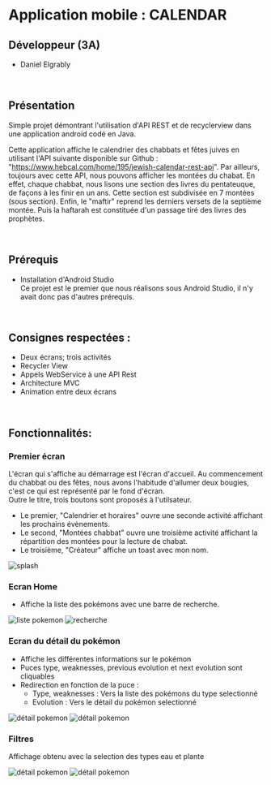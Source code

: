 # Application mobile : CALENDAR

## Développeur (3A)

- Daniel Elgrably


&nbsp;

## Présentation

Simple projet démontrant l'utilisation d'API REST et de recyclerview dans une application android codé en Java.

Cette application affiche le calendrier des chabbats et fêtes juives en utilisant l'API suivante disponible sur Github : "https://www.hebcal.com/home/195/jewish-calendar-rest-api". Par ailleurs, toujours avec cette API, nous pouvons afficher les montées du chabat. En effet, chaque chabbat, nous lisons une section des livres du pentateuque, de façons à les finir en un ans. Cette section est subdivisée en 7 montées (sous section). Enfin, le "maftir" reprend les derniers versets de la septième montée. Puis la haftarah est constituée d'un passage tiré des livres des prophètes. 


&nbsp;

## Prérequis

- Installation d'Android Studio</br>
Ce projet est le premier que nous réalisons sous Android Studio, il n'y avait donc pas d'autres prérequis.


&nbsp;

## Consignes respectées : 

- Deux écrans; trois activités
- Recycler View
- Appels WebService à une API Rest
- Architecture MVC
- Animation entre deux écrans


&nbsp;

## Fonctionnalités: 

### Premier écran 

L'écran qui s'affiche au démarrage est l'écran d'accueil. Au commencement du chabbat ou des fêtes, nous avons l'habitude d'allumer deux bougies, c'est ce qui est représenté par le fond d'écran.</br>
Outre le titre, trois boutons sont proposés à l'utilsateur.
- Le premier, "Calendrier et horaires" ouvre une seconde activité affichant les prochains évènements.
- Le second, "Montées chabbat" ouvre une troisième activité affichant la répartition des montées pour la lecture de chabat.
- Le troisième, "Créateur" affiche un toast avec mon nom.

<img src="img_readme/splash.png" alt="splash">

### Ecran Home 

- Affiche la liste des pokémons avec une barre de recherche.

<img src="img_readme/liste_pokemon.png" alt="liste pokemon">   <img src="img_readme/recherche.png" alt="recherche">

### Ecran du détail du pokémon

- Affiche les différentes informations sur le pokémon 
- Puces type, weaknesses, previous evolution et next evolution sont cliquables 
- Redirection en fonction de la puce  :
	- Type, weaknesses : Vers la liste des pokémons du type selectionné 
	- Evolution : Vers le détail du pokémon selectionné

<img src="img_readme/detail_pokemon.png" alt="détail pokemon"> <img src="img_readme/detail_pokemon_2.png" alt="détail pokemon"> 

### Filtres 

Affichage obtenu avec la selection des types eau et plante

<img src="img_readme/filtre_eau.png" alt="détail pokemon"> <img src="img_readme/filtre_plante.png" alt="détail pokemon"> 

